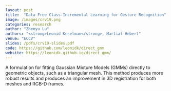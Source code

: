 ```yaml
---
layout: post
title:  "Data Free Class-Incremental Learning for Gesture Recognition"
image: /images/crv19.png
categories: research
author: "Zhenyu Lu"
authors: "<strong>Leonid Keselman</strong>, Martial Hebert"
venue: "ECCV"
slides: /pdfs/crv19-slides.pdf
code: https://github.com/leonidk/direct_gmm
website: https://leonidk.github.io/direct_gmm/
---
```


A formulation for fitting Gaussian Mixture Models (GMMs) directly to geometric objects, such as a triangular mesh. This method produces more robust results and produces an improvement in 3D registration for both meshes and RGB-D frames. 